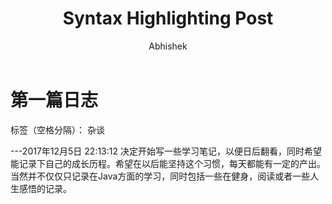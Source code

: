 ﻿---
layout: post
title: Syntax Highlighting Post
description: "Demo post displaying the various ways of highlighting code in Markdown."
modified: 2016-06-01T15:27:45-04:00
tags: [sample post, code, highlighting]
author: Abhishek
image:
  feature: abstract-10.jpg
  credit: dargadgetz
  creditlink: http://www.dargadgetz.com/ios-7-abstract-wallpaper-pack-for-iphone-5-and-ipod-touch-retina/
---
# 第一篇日志

标签（空格分隔）： 杂谈

---2017年12月5日 22:13:12
    决定开始写一些学习笔记，以便日后翻看，同时希望能记录下自己的成长历程。希望在以后能坚持这个习惯，每天都能有一定的产出。
    当然并不仅仅只记录在Java方面的学习，同时包括一些在健身，阅读或者一些人生感悟的记录。




